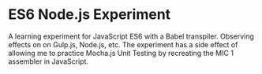 # ES6 Node.js Experiment
A learning experiment for JavaScript ES6 with a Babel transpiler. Observing effects on on Gulp.js, Node.js, etc. The experiment has a side effect of allowing me to practice Mocha.js Unit Testing by recreating the MIC 1 assembler in JavaScript.

